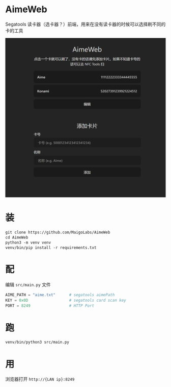 # AimeWeb

Segatools 读卡器（选卡器？）前端，用来在没有读卡器的时候可以选择刷不同的卡的工具

![](img_1.png)

# 装

```
git clone https://github.com/MaigoLabs/AimeWeb
cd AimeWeb
python3 -m venv venv
venv/bin/pip install -r requirements.txt
```

# 配

编辑 `src/main.py` 文件

```py
AIME_PATH = "aime.txt"      # segatools aimePath
KEY = 0x0D                  # segatools card scan key
PORT = 8249                 # HTTP Port
```

# 跑

```
venv/bin/python3 src/main.py
```

# 用

浏览器打开 `http://{LAN ip}:8249`
